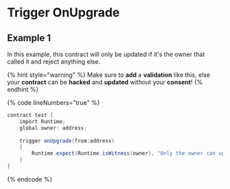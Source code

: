 # Trigger OnUpgrade

## Example 1&#x20;

In this example, this contract will only be updated if it's the owner that called it and reject anything else.

{% hint style="warning" %}
Make sure to **add** a **validation** like this, else your **contract** can be **hacked** and **updated** without your **consent**!
{% endhint %}

{% code lineNumbers="true" %}
```csharp
contract test {
    import Runtime;
    global owner: address;
    
    trigger onUpgrade(from:address)
    {
        Runtime.expect(Runtime.isWitness(owner), "Only the owner can update");
    }
}
```
{% endcode %}

